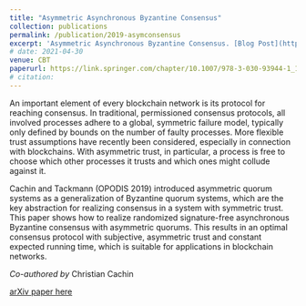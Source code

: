 ```yaml
---
title: "Asymmetric Asynchronous Byzantine Consensus"
collection: publications
permalink: /publication/2019-asymconsensus
excerpt: 'Asymmetric Asynchronous Byzantine Consensus. [Blog Post](https://cryptobern.github.io/asymconsensus/)'
# date: 2021-04-30
venue: CBT
paperurl: https://link.springer.com/chapter/10.1007/978-3-030-93944-1_13
# citation: 
---
```

An important element of every blockchain network is its protocol for reaching consensus. In traditional, permissioned consensus protocols, all involved processes adhere to a global, symmetric failure model, typically only defined by bounds on the number of faulty processes. More flexible trust assumptions have recently been considered, especially in connection with blockchains. With asymmetric trust, in particular, a process is free to choose which other processes it trusts and which ones might collude against it.

Cachin and Tackmann (OPODIS 2019) introduced asymmetric quorum systems as a generalization of Byzantine quorum systems, which are the key abstraction for realizing consensus in a system with symmetric trust. This paper shows how to realize randomized signature-free asynchronous Byzantine consensus with asymmetric quorums. This results in an optimal consensus protocol with subjective, asymmetric trust and constant expected running time, which is suitable for applications in blockchain networks.

_Co-authored by_ Christian Cachin

[arXiv paper here](https://arxiv.org/abs/2005.08795v2) 
